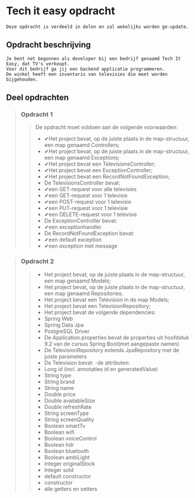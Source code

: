 
# Tech it easy opdracht

    Deze opdracht is verdeeld in delen en zal wekelijks worden ge-update.

## Opdracht beschrijving

    Je bent net begonnen als developer bij een bedrijf genaamd Tech It Easy, dat TV's verkoopt.
    Voor dit bedrijf ga jij een backend applicatie programmeren.
    De winkel heeft een inventaris van televisies die moet worden bijgehouden.

## Deel opdrachten

> ### Opdracht 1
>> De opdracht moet voldoen aan de volgende voorwaarden:
>> - ✔Het project bevat, op de juiste plaats in de map-structuur, een map genaamd Controllers;
>> - ✔Het project bevat, op de juiste plaats in de map-structuur, een map genaamd Exceptions;
>> - ✔Het project bevat een TelevisionsController;
>> - ✔Het project bevat een ExceptionController;
>> - ✔Het project bevat een RecordNotFoundException;
>> - De TelevisionsController bevat:
>>  - ✔een GET-request voor alle televisies
>>  - ✔een GET-request voor 1 televisie
>>  - ✔een POST-request voor 1 televisie
>>  - ✔een PUT-request voor 1 televisie
>>  - ✔een DELETE-request voor 1 televisie
>> - De ExceptionController bevat:
>>  - ✔een exceptionhandler
>> - De RecordNotFoundException bevat:
>>  - ✔een default exception
>>  - ✔een exception met message
>

> ### Opdracht 2
>> - Het project bevat, op de juiste plaats in de map-structuur, een map genaamd Models;
>> - Het project bevat, op de juiste plaats in de map-structuur, een map genaamd Repositories;
>> - Het project bevat een Television in de map Models;
>> - Het project bevat een TelevisionRepository;
>> - Het project bevat de volgende dependencies:
>>  - Spring Web
>>  - Spring Data Jpa
>>  - PostgreSQL Driver
>> - De Application.properties bevat de properties uit hoofdstuk 9.2 van de cursus Spring Boot(met aangepaste namen)
>> - De TelevisionRepository extends JpaRepository met de juiste parameters
>> - De Television bevat: -de attributen:
>>  - Long id (incl. annotaties id en generatedValue)
>>  - String type
>>  - String brand
>>  - String name
>>  - Double price
>>  - Double availableSize
>>  - Double refreshRate
>>  - String screenType
>>  - String screenQuality
>>  - Boolean smartTv
>>  - Boolean wifi
>>  - Boolean voiceControl
>>  - Boolean hdr
>>  - Boolean bluetooth
>>  - Boolean ambiLight
>>  - Integer originalStock
>>  - Integer sold
>>  - default constructor
>>  - constructor
>>  - alle getters en setters
